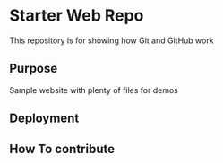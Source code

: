 # Starter Web Repo

This repository is for showing how Git and GitHub work

## Purpose

Sample website with plenty of files for demos

## Deployment

## How To contribute
